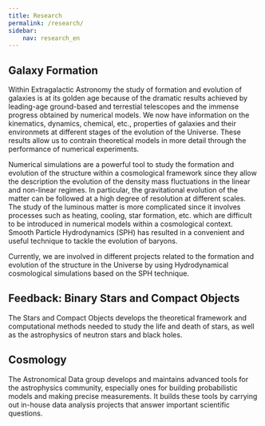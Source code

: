 ```yaml
---
title: Research
permalink: /research/
sidebar:
    nav: research_en
---
```

## Galaxy Formation

Within Extragalactic Astronomy the study of formation and evolution of galaxies is at its golden age because of the dramatic results achieved by leading-age ground-based and terrestial telescopes and the immense progress obtained by numerical models. We now have information on the kinematics, dynamics, chemical, etc., properties of galaxies and their environmets at different stages of the evolution of the Universe. These results allow us to contrain theoretical models in more detail through the performance of numerical experiments.

Numerical simulations are a powerful tool to study the formation and evolution of the structure within a cosmological framework since they allow the description the evolution of the density mass fluctuations in the linear and non-linear regimes. In particular, the gravitational evolution of the matter can be followed at a high degree of resolution at different scales. The study of the luminous matter is more complicated since it involves processes such as heating, cooling, star formation, etc. which are difficult to be introduced in numerical models within a cosmological context. Smooth Particle Hydrodynamics (SPH) has resulted in a convenient and useful technique to tackle the evolution of baryons.

Currently, we are involved in different projects related to the formation and evolution of the structure in the Universe by using Hydrodynamical cosmological simulations based on the SPH technique.

## Feedback: Binary Stars and Compact Objects

The Stars and Compact Objects develops the theoretical framework and computational methods needed to study the life and death of stars, as well as the astrophysics of neutron stars and black holes.

## Cosmology

The Astronomical Data group develops and maintains advanced tools for the astrophysics community, especially ones for building probabilistic models and making precise measurements. It builds these tools by carrying out in-house data analysis projects that answer important scientific questions.
